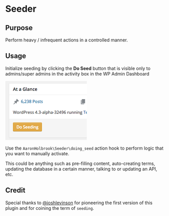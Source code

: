 # Seeder

## Purpose
Perform heavy / infrequent actions in a controlled manner.

## Usage
Initialize seeding by clicking the **Do Seed** button that is visible only to admins/super admins in the activity box in the WP Admin Dashboard

![button for easy initialization!](/assets/screenshot-1.png?raw=true "button for easy seeding")

Use the `AaronHolbrook\Seeder\doing_seed` action hook to perform logic that you want to manually activate.

This could be anything such as pre-filling content, auto-creating terms, updating the database in a certain manner, talking to or updating an API, etc.

## Credit
Special thanks to [@joshlevinson](https://github.com/joshlevinson) for pioneering the first version of this plugin and for coining the term of `seeding`.
